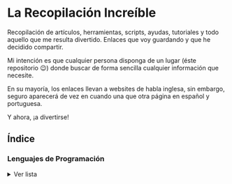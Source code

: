 # La Recopilación Increíble

Recopilación de artículos, herramientas, scripts, ayudas, tutoriales y todo aquello que me resulta divertido. Enlaces que voy guardando y que he decidido compartir.

Mi intención es que cualquier persona disponga de un lugar (éste repositorio :wink:) donde buscar de forma sencilla cualquier información que necesite.

En su mayoría, los enlaces llevan a websites de habla inglesa, sin embargo, seguro aparecerá de vez en cuando una que otra página en español y portuguesa.

Y ahora, ¡a divertirse!

## Índice

### Lenguajes de Programación

<details>
<summary>Ver lista</summary>
#### PHP
* [Un enlace](#)
* [Otro enlace](#)

#### JavaScript
* [Un enlace](#)
* [Otro enlace](#)
</details>
